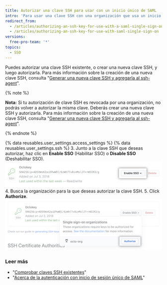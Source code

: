 ```yaml
---
title: Autorizar una clave SSH para usar con un inicio único de SAML
intro: 'Para usar una clave SSH con una organización que usa un inicio de sesión único (SSO) de SAML, primero debes autorizar la clave.'
redirect_from:
  - /articles/authorizing-an-ssh-key-for-use-with-a-saml-single-sign-on-organization/
  - /articles/authorizing-an-ssh-key-for-use-with-saml-single-sign-on
versions:
  free-pro-team: '*'
topics:
  - SSO
---
```


Puedes autorizar una clave SSH existente, o crear una nueva clave SSH, y luego autorizarla. Para más información sobre la creación de una nueva clave SSH, consulta "[Generar una nueva clave SSH y agregarla al ssh-agent](/articles/generating-a-new-ssh-key-and-adding-it-to-the-ssh-agent)".

{% note %}

**Nota:** Si tu autorización de clave SSH es revocada por una organización, no podrás volver a autorizar la misma clave. Deberás crear una nueva clave SSH y autorizarla. Para más información sobre la creación de una nueva clave SSH, consulta "[Generar una nueva clave SSH y agregarla al ssh-agent](/articles/generating-a-new-ssh-key-and-adding-it-to-the-ssh-agent)".

{% endnote %}

{% data reusables.user_settings.access_settings %}
{% data reusables.user_settings.ssh %}
3. Junto a la clave SSH que deseas autorizar, haz clic en **Enable SSO** (Habilitar SSO) o **Disable SSO** (Deshabilitar SSO). ![Botón para autorizar el token SSO](/assets/images/help/settings/ssh-sso-button.png)
4. Busca la organización para la que deseas autorizar la clave SSH.
5. Click **Authorize**. ![Botón para autorizar el token](/assets/images/help/settings/ssh-sso-authorize.png)

### Leer más

- "[Comprobar claves SSH existentes](/articles/checking-for-existing-ssh-keys)"
- "[Acerca de la autenticación con inicio de sesión único de SAML](/articles/about-authentication-with-saml-single-sign-on)"
